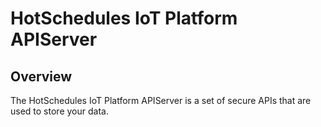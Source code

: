 # HotSchedules IoT Platform APIServer 

## Overview
The HotSchedules IoT Platform APIServer is a set of secure APIs that are used to store your data.  


